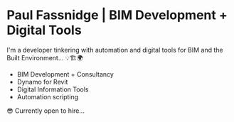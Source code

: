 # Paul Fassnidge | BIM Development + Digital Tools

I'm a developer tinkering with automation and digital tools for BIM and the Built Environment... :bulb::building_construction::earth_africa:

- BIM Development + Consultancy
- Dynamo for Revit
- Digital Information Tools
- Automation scripting

:sunglasses: Currently open to hire...
